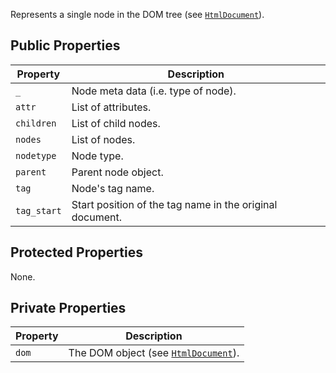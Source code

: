 Represents a single node in the DOM tree (see [`HtmlDocument`](../HtmlDocument/)).

## Public Properties

| Property    | Description                                              |
|-------------|----------------------------------------------------------|
| `_`         | Node meta data (i.e. type of node).                      |
| `attr`      | List of attributes.                                      |
| `children`  | List of child nodes.                                     |
| `nodes`     | List of nodes.                                           |
| `nodetype`  | Node type.                                               |
| `parent`    | Parent node object.                                      |
| `tag`       | Node's tag name.                                         |
| `tag_start` | Start position of the tag name in the original document. |

## Protected Properties

None.

## Private Properties

| Property | Description                                              |
|----------|----------------------------------------------------------|
| `dom`    | The DOM object (see [`HtmlDocument`](../HtmlDocument/)). |